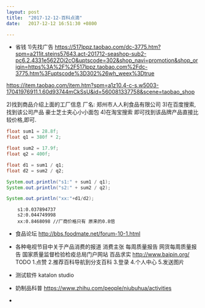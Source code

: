```yaml
---
layout: post
title:  "2017-12-12-百科点滴"
date:   2017-12-12 16:51:30 +0800

---
```

* 省钱
1)先找广告
https://517lppz.taobao.com/dc-3775.htm?spm=a211it.steins57643.act-201712-seashop-sub2-pc6.2.4331e562ZOi2cO&uptscode=302&shop_navi=promotion&shop_origin=https%3A%2F%2F517lppz.taobao.com%2Fdc-3775.htm%3Fuptscode%3D302%26wh_weex%3Dtrue

https://item.taobao.com/item.htm?spm=a1z10.4-c-s.w5003-17041976911.1.60d93744mCkSsU&id=560081337758&scene=taobao_shop

2)找到商品介绍上面的工厂信息
厂名: 郑州市人人利食品有限公司
3)在百度搜索,找到该公司产品
豪士芝士夹心小小面包
4)在淘宝搜索 即可找到该品牌产品直接比较价格,即可.
```java
float sum1 = 28.8f;
float q1 = 380f * 2;

float sum2 = 17.9f;
float q2 = 400f;

float d1 = sum1 / q1;
float d2 = sum2 / q2;

System.out.println("s1:" + sum1 / q1);
System.out.println("s2:" + sum2 / q2);

System.out.println("xx:"+d1/d2);
   ```
        s1:0.037894737
        s2:0.044749998
        xx:0.8468098 //厂商价格只有 原来的0.8倍

* 食品论坛
http://bbs.foodmate.net/forum-10-1.html
* 各种电视节目中关于产品消费的报道
消费主张
每周质量报告
网货每周质量报告
国家质量监督检验检疫总局门户网站
百品求实 http://www.baipin.org/
TODO
1.点赞
2.推荐百科导航到分支百科
3.登录
4.个人中心
5.发送图片

* 测试软件
katalon studio

* 奶制品科普
https://www.zhihu.com/people/niubuhua/activities

*




